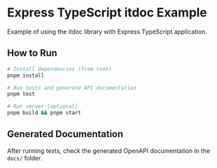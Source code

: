 # Express TypeScript itdoc Example

Example of using the itdoc library with Express TypeScript application.

## How to Run

```bash
# Install dependencies (from root)
pnpm install

# Run tests and generate API documentation
pnpm test

# Run server (optional)
pnpm build && pnpm start
```

## Generated Documentation

After running tests, check the generated OpenAPI documentation in the `docs/` folder.
